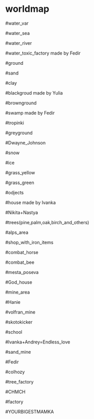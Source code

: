 # worldmap
#water_var


#water_sea

#water_river

#water_toxic_factory     made by Fedir



#ground

#sand

#clay

#blackgroud             made by Yulia

#brownground

#swamp              made by Fedir

#tropinki

#greyground

#Dwayne_Johnson

#snow

#ice

#grass_yellow

#grass_green



#odjects

#house       made by Ivanka

#Nikita+Nastya

#trees(pine,palm,oak,birch_and_others)

#alps_area

#shop_with_iron_items

#combat_horse

#combat_bee

#mesta_poseva

#God_house

#mine_area

#Hanie

#volfran_mine

#skotokicker

#school

#Ivanka+Andrey=Endless_love

#sand_mine

#Fedir

#colhozy

#tree_factory

#CHMCH

#factory

#YOURBIGESTMAMKA
